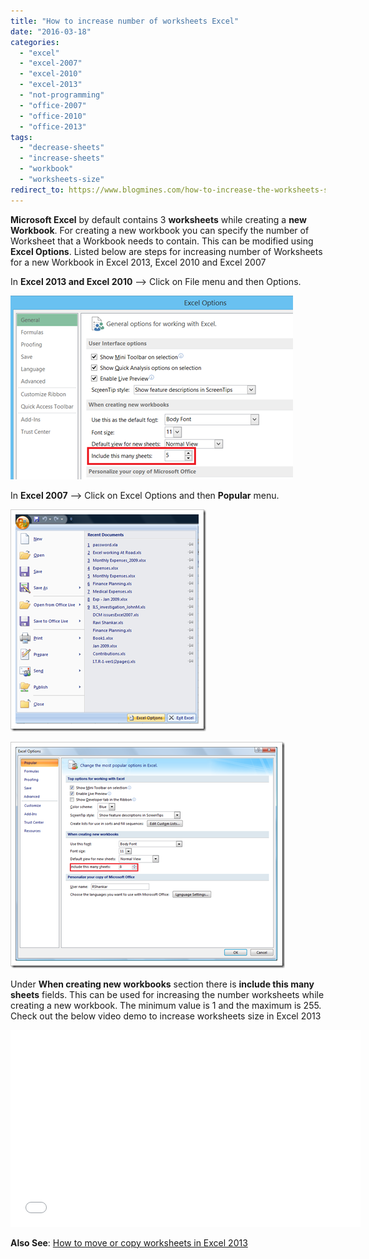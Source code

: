 ```yaml
---
title: "How to increase number of worksheets Excel"
date: "2016-03-18"
categories: 
  - "excel"
  - "excel-2007"
  - "excel-2010"
  - "excel-2013"
  - "not-programming"
  - "office-2007"
  - "office-2010"
  - "office-2013"
tags: 
  - "decrease-sheets"
  - "increase-sheets"
  - "workbook"
  - "worksheets-size"
redirect_to: https://www.blogmines.com/how-to-increase-the-worksheets-size-for-a-new-workbook-in-excel-2007/
---
```


**Microsoft Excel** by default contains 3 **worksheets** while creating a **new Workbook**. For creating a new workbook you can specify the number of Worksheet that a Workbook needs to contain. This can be modified using **Excel Options**. Listed below are steps for increasing number of Worksheets for a new Workbook in Excel 2013, Excel 2010 and Excel 2007

In **Excel 2013 and Excel 2010** –> Click on File menu and then Options.

[![increase sheets in Workbook in Excel 2013](/assets/images/image_thumb9.png "increase sheets in Workbook in Excel 2013")](http://blogmines.com/blog/wp-content/uploads/2014/07/image9.png)

In **Excel 2007** –> Click on Excel Options and then **Popular** menu.

[![Excel Options in Excel 2007](/assets/images/image_thumb34.png "Excel Options in Excel 2007")](http://blogmines.com/blog/wp-content/uploads/2009/08/image34.png)

[![Increase worksheets for new workbook in Excel 2007](/assets/images/image_thumb35.png "Increase worksheets for new workbook in Excel 2007")](http://blogmines.com/blog/wp-content/uploads/2009/08/image35.png)

Under **When creating new workbooks** section there is **include this many sheets** fields. This can be used for increasing the number worksheets while creating a new workbook. The minimum value is 1 and the maximum is 255. Check out the below video demo to increase worksheets size in Excel 2013

<iframe src="//www.youtube.com/embed/3OifspUZROg" allowfullscreen width="560" height="315" frameborder="0"></iframe>

**Also See**: [How to move or copy worksheets in Excel 2013](http://blogmines.com/blog/how-to-move-or-copy-worksheets-in-excel-2013/)
